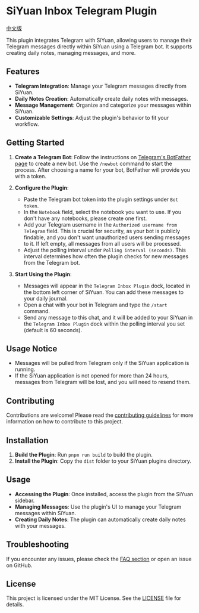 # SiYuan Inbox Telegram Plugin

[中文版](./README_zh_CN.md)

This plugin integrates Telegram with SiYuan, allowing users to manage their Telegram messages directly within SiYuan using a Telegram bot. It supports creating daily notes, managing messages, and more.

## Features

- **Telegram Integration**: Manage your Telegram messages directly from SiYuan.
- **Daily Notes Creation**: Automatically create daily notes with messages.
- **Message Management**: Organize and categorize your messages within SiYuan.
- **Customizable Settings**: Adjust the plugin's behavior to fit your workflow.

## Getting Started

1. **Create a Telegram Bot**: Follow the instructions on [Telegram's BotFather page](https://core.telegram.org/bots#3-how-do-i-create-a-bot) to create a new bot. Use the `/newbot` command to start the process. After choosing a name for your bot, BotFather will provide you with a token.

2. **Configure the Plugin**:
   - Paste the Telegram bot token into the plugin settings under `Bot token`.
   - In the `Notebook` field, select the notebook you want to use. If you don't have any notebooks, please create one first.
   - Add your Telegram username in the `Authorized username from Telegram` field. This is crucial for security, as your bot is publicly findable, and you don't want unauthorized users sending messages to it. If left empty, all messages from all users will be processed.
   - Adjust the polling interval under `Polling interval (seconds)`. This interval determines how often the plugin checks for new messages from the Telegram bot.

3. **Start Using the Plugin**:
   - Messages will appear in the `Telegram Inbox Plugin` dock, located in the bottom left corner of SiYuan. You can add these messages to your daily journal.
   - Open a chat with your bot in Telegram and type the `/start` command.
   - Send any message to this chat, and it will be added to your SiYuan in the `Telegram Inbox Plugin` dock within the polling interval you set (default is 60 seconds).

## Usage Notice

- Messages will be pulled from Telegram only if the SiYuan application is running.
- If the SiYuan application is not opened for more than 24 hours, messages from Telegram will be lost, and you will need to resend them.

## Contributing

Contributions are welcome! Please read the [contributing guidelines](CONTRIBUTING.md) for more information on how to contribute to this project.

## Installation

1. **Build the Plugin**: Run `pnpm run build` to build the plugin.
2. **Install the Plugin**: Copy the `dist` folder to your SiYuan plugins directory.

## Usage

- **Accessing the Plugin**: Once installed, access the plugin from the SiYuan sidebar.
- **Managing Messages**: Use the plugin's UI to manage your Telegram messages within SiYuan.
- **Creating Daily Notes**: The plugin can automatically create daily notes with your messages.

## Troubleshooting

If you encounter any issues, please check the [FAQ section](FAQ.md) or open an issue on GitHub.

## License

This project is licensed under the MIT License. See the [LICENSE](LICENSE) file for details.